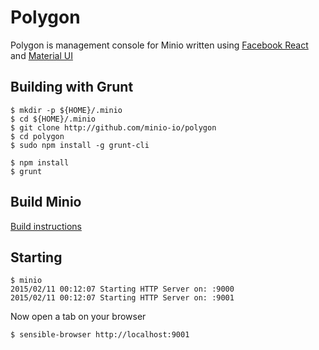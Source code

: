 # Polygon

Polygon is management console for Minio written using [Facebook React](http://facebook.github.io/react/) and [Material UI](http://callemall.github.io/material-ui/)

## Building with Grunt

```
$ mkdir -p ${HOME}/.minio
$ cd ${HOME}/.minio
$ git clone http://github.com/minio-io/polygon
$ cd polygon
$ sudo npm install -g grunt-cli

$ npm install
$ grunt
```

## Build Minio

[Build instructions](https://github.com/Minio-io/minio/blob/master/CONTRIBUTING.md)

## Starting

```
$ minio
2015/02/11 00:12:07 Starting HTTP Server on: :9000
2015/02/11 00:12:07 Starting HTTP Server on: :9001
```

Now open a tab on your browser

```
$ sensible-browser http://localhost:9001
```
